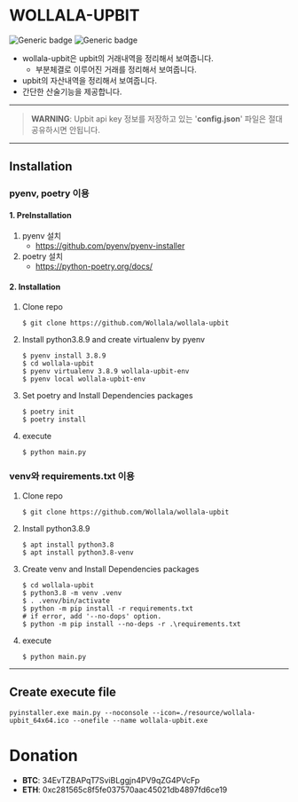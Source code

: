 
# WOLLALA-UPBIT
![Generic badge](https://img.shields.io/badge/python-3.8.9-green.svg) 
![Generic badge](https://img.shields.io/badge/pyside-6-green.svg)

- wollala-upbit은 upbit의 거래내역을 정리해서 보여줍니다.
  - 부분체결로 이루어진 거래를 정리해서 보여줍니다.
- upbit의 자산내역을 정리해서 보여줍니다.
- 간단한 산술기능을 제공합니다.
---
> **WARNING**: Upbit api key 정보를 저장하고 있는 '**config.json**' 파일은 절대 공유하시면 안됩니다.
---
## Installation
### pyenv, poetry 이용
#### 1. PreInstallation
1. pyenv 설치
   - https://github.com/pyenv/pyenv-installer
2. poetry 설치
   - https://python-poetry.org/docs/
#### 2. Installation
1. Clone repo
   ```shell
   $ git clone https://github.com/Wollala/wollala-upbit
   ```
2. Install python3.8.9 and create virtualenv by pyenv
   ```shell
   $ pyenv install 3.8.9
   $ cd wollala-upbit
   $ pyenv virtualenv 3.8.9 wollala-upbit-env
   $ pyenv local wollala-upbit-env
   ```
3. Set poetry and Install Dependencies packages
   ```shell
   $ poetry init
   $ poetry install
   ```
4. execute
   ```shell
   $ python main.py
   ```

### venv와 requirements.txt 이용
1. Clone repo
   ```shell
   $ git clone https://github.com/Wollala/wollala-upbit
   ```
2. Install python3.8.9
   ```shell
   $ apt install python3.8
   $ apt install python3.8-venv
   ```
3. Create venv and Install Dependencies packages
   ```shell
   $ cd wollala-upbit
   $ python3.8 -m venv .venv
   $ . .venv/bin/activate
   $ python -m pip install -r requirements.txt
   # if error, add '--no-dops' option.
   $ python -m pip install --no-deps -r .\requirements.txt
   ```
4. execute
   ```shell
   $ python main.py
   ```
---
## Create execute file
```shell
pyinstaller.exe main.py --noconsole --icon=./resource/wollala-upbit_64x64.ico --onefile --name wollala-upbit.exe 
```

# Donation
- **BTC**: 34EvTZBAPqT7SviBLggjn4PV9qZG4PVcFp
- **ETH**: 0xc281565c8f5fe037570aac45021db4897fd6ce19
